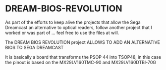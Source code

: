 # DREAM-BIOS-REVOLUTION
As part of the efforts to keep alive the projects that allow the Sega Dreamcast an alternative to optical readers, follow another project that I worked or was part of ... feel free to use the files at will.

The DREAM BIOS REVOLUTION project ALLOWS TO ADD AN ALTERNATIVE BIOS TO SEGA DREAMCAST

It is basically a board that transforms the PSOP 44 into TSOP48, in this case the pinout is based on the MX29LV160TMC-90 and MX29LV160DTBI-70G
